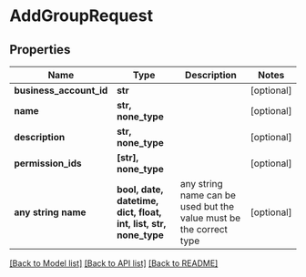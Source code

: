 # AddGroupRequest


## Properties
Name | Type | Description | Notes
------------ | ------------- | ------------- | -------------
**business_account_id** | **str** |  | [optional] 
**name** | **str, none_type** |  | [optional] 
**description** | **str, none_type** |  | [optional] 
**permission_ids** | **[str], none_type** |  | [optional] 
**any string name** | **bool, date, datetime, dict, float, int, list, str, none_type** | any string name can be used but the value must be the correct type | [optional]

[[Back to Model list]](../README.md#documentation-for-models) [[Back to API list]](../README.md#documentation-for-api-endpoints) [[Back to README]](../README.md)


